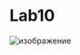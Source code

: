 # Lab10
![изображение](https://github.com/Dezyuk/Lab10/assets/101588402/b557578e-3e4b-4bc8-a97e-14bfcd54c195)

